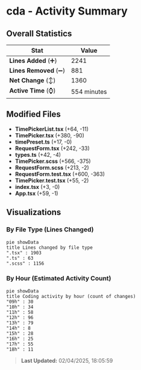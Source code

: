 # cda - Activity Summary 

## Overall Statistics

| Stat                   | Value                                                             |
| ---------------------- | ----------------------------------------------------------------- |
| **Lines Added** (➕)   | 2241                                          |
| **Lines Removed** (➖) | 881                                        |
| **Net Change** (↕)    | 1360                |
| **Active Time** (⌚)   | 554 minutes |


## Modified Files
- **TimePickerList.tsx** (+64, -11)
- **TimePicker.tsx** (+380, -90)
- **timePreset.ts** (+17, -0)
- **RequestForm.tsx** (+242, -33)
- **types.ts** (+42, -4)
- **TimePicker.scss** (+566, -375)
- **RequestForm.scss** (+213, -2)
- **RequestForm.test.tsx** (+600, -363)
- **TimePicker.test.tsx** (+55, -2)
- **index.tsx** (+3, -0)
- **App.tsx** (+59, -1)

## Visualizations

### By File Type (Lines Changed)

```mermaid
pie showData
title Lines changed by file type
".tsx" : 1903
".ts" : 63
".scss" : 1156
```

### By Hour (Estimated Activity Count)

```mermaid
pie showData
title Coding activity by hour (count of changes)
"09h" : 30
"10h" : 34
"11h" : 58
"12h" : 96
"13h" : 79
"14h" : 8
"15h" : 28
"16h" : 25
"17h" : 55
"18h" : 11
```


> **Last Updated:** 02/04/2025, 18:05:59